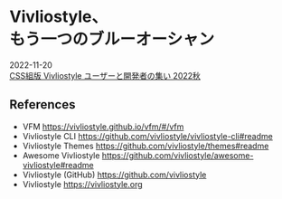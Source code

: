 # Vivliostyle、<br/>もう一つのブルーオーシャン

2022-11-20<br/>
[CSS組版 Vivliostyle ユーザーと開発者の集い 2022秋](https://vivliostyle.connpass.com/event/264332/)

## References

- VFM <https://vivliostyle.github.io/vfm/#/vfm>
- Vivliostyle CLI <https://github.com/vivliostyle/vivliostyle-cli#readme>
- Vivliostyle Themes <https://github.com/vivliostyle/themes#readme>
- Awesome Vivliostyle <https://github.com/vivliostyle/awesome-vivliostyle#readme>
- Vivliostyle (GitHub) <https://github.com/vivliostyle>
- Vivliostyle <https://vivliostyle.org>
